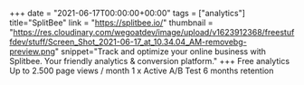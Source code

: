 +++
date = "2021-06-17T00:00:00+00:00"
tags = ["analytics"]
title="SplitBee"
link = "https://splitbee.io/"
thumbnail = "https://res.cloudinary.com/wegoatdev/image/upload/v1623912368/freestuffdev/stuff/Screen_Shot_2021-06-17_at_10.34.04_AM-removebg-preview.png"
snippet="Track and optimize your online business with Splitbee. Your friendly analytics & conversion platform."
+++
Free analytics
Up to 2.500 page views / month
1 x Active A/B Test
6 months retention
